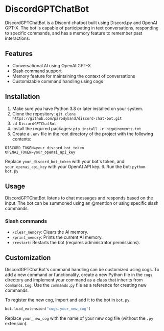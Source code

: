 # DiscordGPTChatBot

DiscordGPTChatBot is a Discord chatbot built using Discord.py and OpenAI GPT-X. The bot is capable of participating in text conversations, responding to specific commands, and has a memory feature to remember past interactions.

## Features
- Conversational AI using OpenAI GPT-X
- Slash command support
- Memory feature for maintaining the context of conversations
- Customizable command handling using cogs

## Installation
1. Make sure you have Python 3.8 or later installed on your system.
2. Clone the repository: `git clone https://github.com/parodyband/discord-chat-bot.git`
3. `cd DiscordGPTChatBot`
4. Install the required packages: `pip install -r requirements.txt`
5. Create a `.env` file in the root directory of the project with the following contents:
```
DISCORD_TOKEN=your_discord_bot_token
OPENAI_TOKEN=your_openai_api_key
```
Replace `your_discord_bot_token` with your bot's token, and `your_openai_api_key` with your OpenAI API key.
6. Run the bot: `python bot.py`

## Usage
DiscordGPTChatBot listens to chat messages and responds based on the input. The bot can be summoned using an @mention or using specific slash commands.

### Slash commands
- `/clear_memory`: Clears the AI memory.
- `/print_memory`: Prints the current AI memory.
- `/restart`: Restarts the bot (requires administrator permissions).

## Customization
DiscordGPTChatBot's command handling can be customized using cogs. To add a new command or functionality, create a new Python file in the `cogs` directory and implement your command as a class that inherits from `commands.Cog`. Use the `commands.py` file as a reference for creating new commands.

To register the new cog, import and add it to the bot in `bot.py`:
```python
bot.load_extension("cogs.your_new_cog")
```
Replace `your_new_cog` with the name of your new cog file (without the `.py` extension).